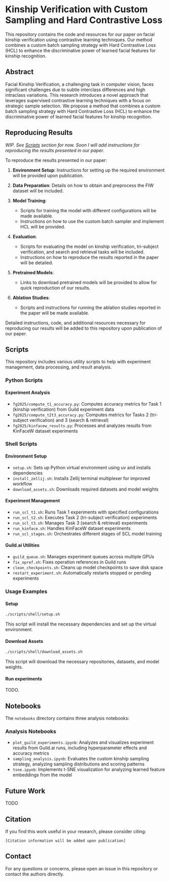 # Kinship Verification with Custom Sampling and Hard Contrastive Loss

This repository contains the code and resources for our paper on facial kinship verification using contrastive learning techniques. Our method combines a custom batch sampling strategy with Hard Contrastive Loss (HCL) to enhance the discriminative power of learned facial features for kinship recognition.

## Abstract

Facial Kinship Verification, a challenging task in computer vision, faces significant challenges due to subtle interclass differences and high intraclass variations. This research introduces a novel approach that leverages supervised contrastive learning techniques with a focus on strategic sample selection. We propose a method that combines a custom batch sampling strategy with Hard Contrastive Loss (HCL) to enhance the discriminative power of learned facial features for kinship recognition.

## Reproducing Results

_WIP. See [Scripts](#Scripts) section for now. Soon I will add instructions for reproducing the results presented in our paper._

To reproduce the results presented in our paper:

1. **Environment Setup**: Instructions for setting up the required environment will be provided upon publication.

2. **Data Preparation**: Details on how to obtain and preprocess the FIW dataset will be included.

3. **Model Training**: 
   - Scripts for training the model with different configurations will be made available.
   - Instructions on how to use the custom batch sampler and implement HCL will be provided.

4. **Evaluation**:
   - Scripts for evaluating the model on kinship verification, tri-subject verification, and search and retrieval tasks will be included.
   - Instructions on how to reproduce the results reported in the paper will be detailed.

5. **Pretrained Models**: 
   - Links to download pretrained models will be provided to allow for quick reproduction of our results.

6. **Ablation Studies**:
   - Scripts and instructions for running the ablation studies reported in the paper will be made available.

Detailed instructions, code, and additional resources necessary for reproducing our results will be added to this repository upon publication of our paper.

## Scripts

This repository includes various utility scripts to help with experiment management, data processing, and result analysis.

### Python Scripts

#### Experiment Analysis
- `fg2025/compute_t1_accuracy.py`: Computes accuracy metrics for Task 1 (kinship verification) from Guild experiment data
- `fg2025/compute_t2t3_accuracy.py`: Computes metrics for Tasks 2 (tri-subject verification) and 3 (search & retrieval)
- `fg2025/kinfacew_results.py`: Processes and analyzes results from KinFaceW dataset experiments

### Shell Scripts

#### Environment Setup
- `setup.sh`: Sets up Python virtual environment using uv and installs dependencies
- `install_zellij.sh`: Installs Zellij terminal multiplexer for improved workflow
- `download_assets.sh`: Downloads required datasets and model weights

#### Experiment Management
- `run_scl_t1.sh`: Runs Task 1 experiments with specified configurations
- `run_scl_t2.sh`: Executes Task 2 (tri-subject verification) experiments
- `run_scl_t3.sh`: Manages Task 3 (search & retrieval) experiments
- `run_kinface.sh`: Handles KinFaceW dataset experiments
- `run_scl_stages.sh`: Orchestrates different stages of SCL model training

#### Guild.ai Utilities
- `guild_queue.sh`: Manages experiment queues across multiple GPUs
- `fix_opref.sh`: Fixes operation references in Guild runs
- `clean_checkpoints.sh`: Cleans up model checkpoints to save disk space
- `restart_experiment.sh`: Automatically restarts stopped or pending experiments

### Usage Examples

#### Setup

```bash
./scripts/shell/setup.sh
```

This script will install the necessary dependencies and set up the virtual environment.

#### Download Assets

```bash
./scripts/shell/download_assets.sh
```

This script will download the necessary repositories, datasets, and model weights.

#### Run experiments

TODO.

## Notebooks

The `notebooks` directory contains three analysis notebooks:

### Analysis Notebooks
- `plot_guild_experiments.ipynb`: Analyzes and visualizes experiment results from Guild.ai runs, including hyperparameter effects and accuracy metrics
- `sampling_analysis.ipynb`: Evaluates the custom kinship sampling strategy, analyzing sampling distributions and scoring patterns
- `tsne.ipynb`: Implements t-SNE visualization for analyzing learned feature embeddings from the model


## Future Work

TODO

## Citation

If you find this work useful in your research, please consider citing:

```
[Citation information will be added upon publication]
```

## Contact

For any questions or concerns, please open an issue in this repository or contact the authors directly.
